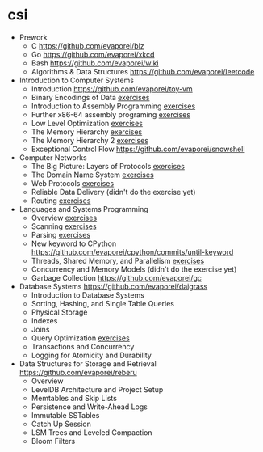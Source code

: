 # csi

- Prework
  - C https://github.com/evaporei/blz
  - Go https://github.com/evaporei/xkcd
  - Bash https://github.com/evaporei/wiki
  - Algorithms & Data Structures https://github.com/evaporei/leetcode
- Introduction to Computer Systems
  - Introduction https://github.com/evaporei/toy-vm
  - Binary Encodings of Data [exercises](./intro-systems/binary)
  - Introduction to Assembly Programming [exercises](./intro-systems/x86-64-programming)
  - Further x86-64 assembly programing [exercises](./intro-systems/further-x86-64)
  - Low Level Optimization [exercises](./intro-systems/optimization)
  - The Memory Hierarchy [exercises](./intro-systems/memory-hierarchy)
  - The Memory Hierarchy 2 [exercises](./intro-systems/memory-hierarchy-2)
  - Exceptional Control Flow https://github.com/evaporei/snowshell
- Computer Networks
  - The Big Picture: Layers of Protocols [exercises](./networks/overview)
  - The Domain Name System [exercises](./networks/dns-client)
  - Web Protocols [exercises](./networks/reverse-proxy)
  - Reliable Data Delivery (didn't do the exercise yet)
  - Routing [exercises](./networks/traceroute)
- Languages and Systems Programming
  - Overview [exercises](./langs-systems/overview)
  - Scanning [exercises](./langs-systems/scanner)
  - Parsing [exercises](./langs-systems/parser)
  - New keyword to CPython https://github.com/evaporei/cpython/commits/until-keyword
  - Threads, Shared Memory, and Parallelism [exercises](./langs-systems/threads)
  - Concurrency and Memory Models (didn't do the exercise yet)
  - Garbage Collection https://github.com/evaporei/gc
- Database Systems https://github.com/evaporei/daigrass
  - Introduction to Database Systems
  - Sorting, Hashing, and Single Table Queries
  - Physical Storage
  - Indexes
  - Joins
  - Query Optimization [exercises](./db-systems)
  - Transactions and Concurrency
  - Logging for Atomicity and Durability
- Data Structures for Storage and Retrieval https://github.com/evaporei/reberu
  - Overview
  - LevelDB Architecture and Project Setup
  - Memtables and Skip Lists
  - Persistence and Write-Ahead Logs
  - Immutable SSTables
  - Catch Up Session
  - LSM Trees and Leveled Compaction
  - Bloom Filters
